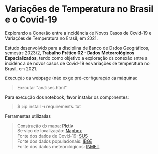 # Variações de Temperatura no Brasil e o Covid-19

Explorando a Conexão entre a Incidência de Novos Casos de Covid-19 e Variações de Temperatura no Brasil, em 2021.

Estudo desenvolvido para a disciplina de Banco de Dados Geográficos, semestre 2023/2, **Trabalho Prático 02 - Dados Meteorológicos Espacializados**, tendo como objetivo a exploração da conexão entre a incidência de novos casos de Covid-19 es variações de temperatura no Brasil, em 2021.

Execução da webpage (não exige pré-configuração da máquina):
> Executar "analises.html"

Para execução dos notebook, favor instalar os componentes:
> $ pip install -r requirements. txt

Ferramentas utilizadas
> Construção do mapa: [Plotly](https://plotly.com/python/maps/) </br>Serviço de localização: [Mapbox](https://www.mapbox.com/) </br>Fonte dos dados de Covid-19: [SUS](https://infoms.saude.gov.br/extensions/covid-19_html/covid-19_html.html) </br>Fonte dos dados populacionais: [IBGE](https://www.ibge.gov.br/estatisticas/sociais/populacao/9103-estimativas-de-populacao.html?=&t=resultados) </br>Fonte dos dados meteorológicos: [INMET](https://portal.inmet.gov.br/dadoshistoricos)

